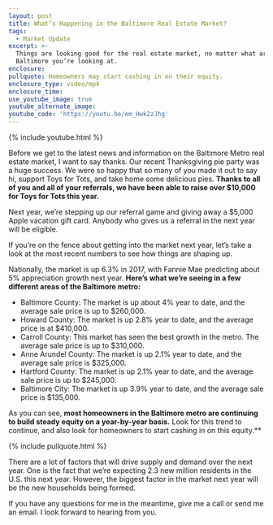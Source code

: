 ```yaml
---
layout: post
title: What’s Happening in the Baltimore Real Estate Market?
tags:
  - Market Update
excerpt: >-
  Things are looking good for the real estate market, no matter what area of
  Baltimore you’re looking at.
enclosure:
pullquote: Homeowners may start cashing in on their equity.
enclosure_type: video/mp4
enclosure_time:
use_youtube_image: true
youtube_alternate_image:
youtube_code: 'https://youtu.be/em_Hwk2zJhg'
---
```



{% include youtube.html %}

Before we get to the latest news and information on the Baltimore Metro real estate market, I want to say thanks. Our recent Thanksgiving pie party was a huge success. We were so happy that so many of you made it out to say hi, support Toys for Tots, and take home some delicious pies. **Thanks to all of you and all of your referrals, we have been able to raise over $10,000 for Toys for Tots this year.**

Next year, we’re stepping up our referral game and giving away a $5,000 Apple vacation gift card. Anybody who gives us a referral in the next year will be eligible.

If you’re on the fence about getting into the market next year, let’s take a look at the most recent numbers to see how things are shaping up.

Nationally, the market is up 6.3% in 2017, with Fannie Mae predicting about 5% appreciation growth next year. **Here’s what we’re seeing in a few different areas of the Baltimore metro:**

* Baltimore County: The market is up about 4% year to date, and the average sale price is up to $260,000.
* Howard County: The market is up 2.8% year to date, and the average price is at $410,000.
* Carroll County: This market has seen the best growth in the metro. The average sale price is up to $310,000.
* Anne Arundel County: The market is up 2.1% year to date, and the average sale price is $325,000.
* Hartford County: The market is up 2.1% year to date, and the average sale price is up to $245,000.
* Baltimore City: The market is up 3.9% year to date, and the average sale price is $135,000.

As you can see, **most homeowners in the Baltimore metro are continuing to build steady equity on a year-by-year basis.**&nbsp;Look for this trend to continue, and also look for homeowners to start cashing in on this equity.\*\*

{% include pullquote.html %}

There are a lot of factors that will drive supply and demand over the next year. One is the fact that we’re expecting 2.3 new million residents in the U.S. this next year. However, the biggest factor in the market next year will be the new households being formed.

If you have any questions for me in the meantime, give me a call or send me an email. I look forward to hearing from you.